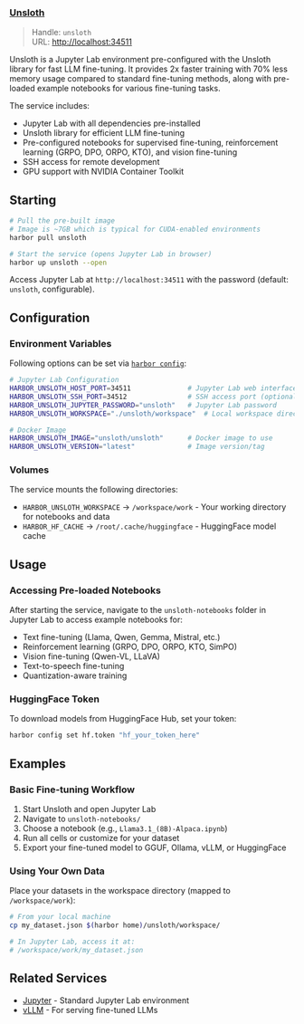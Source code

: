 ### [Unsloth](https://github.com/unslothai/unsloth)

> Handle: `unsloth`<br/>
> URL: [http://localhost:34511](http://localhost:34511)

Unsloth is a Jupyter Lab environment pre-configured with the Unsloth library for fast LLM fine-tuning. It provides 2x faster training with 70% less memory usage compared to standard fine-tuning methods, along with pre-loaded example notebooks for various fine-tuning tasks.

The service includes:
- Jupyter Lab with all dependencies pre-installed
- Unsloth library for efficient LLM fine-tuning
- Pre-configured notebooks for supervised fine-tuning, reinforcement learning (GRPO, DPO, ORPO, KTO), and vision fine-tuning
- SSH access for remote development
- GPU support with NVIDIA Container Toolkit

## Starting

```bash
# Pull the pre-built image
# Image is ~7GB which is typical for CUDA-enabled environments
harbor pull unsloth

# Start the service (opens Jupyter Lab in browser)
harbor up unsloth --open
```

Access Jupyter Lab at `http://localhost:34511` with the password (default: `unsloth`, configurable).

## Configuration

### Environment Variables

Following options can be set via [`harbor config`](./3.-Harbor-CLI-Reference.md#harbor-config):

```bash
# Jupyter Lab Configuration
HARBOR_UNSLOTH_HOST_PORT=34511              # Jupyter Lab web interface port
HARBOR_UNSLOTH_SSH_PORT=34512               # SSH access port (optional)
HARBOR_UNSLOTH_JUPYTER_PASSWORD="unsloth"   # Jupyter Lab password
HARBOR_UNSLOTH_WORKSPACE="./unsloth/workspace"  # Local workspace directory

# Docker Image
HARBOR_UNSLOTH_IMAGE="unsloth/unsloth"      # Docker image to use
HARBOR_UNSLOTH_VERSION="latest"             # Image version/tag
```

### Volumes

The service mounts the following directories:
- `HARBOR_UNSLOTH_WORKSPACE` → `/workspace/work` - Your working directory for notebooks and data
- `HARBOR_HF_CACHE` → `/root/.cache/huggingface` - HuggingFace model cache

## Usage

### Accessing Pre-loaded Notebooks

After starting the service, navigate to the `unsloth-notebooks` folder in Jupyter Lab to access example notebooks for:
- Text fine-tuning (Llama, Qwen, Gemma, Mistral, etc.)
- Reinforcement learning (GRPO, DPO, ORPO, KTO, SimPO)
- Vision fine-tuning (Qwen-VL, LLaVA)
- Text-to-speech fine-tuning
- Quantization-aware training

### HuggingFace Token

To download models from HuggingFace Hub, set your token:

```bash
harbor config set hf.token "hf_your_token_here"
```

## Examples

### Basic Fine-tuning Workflow

1. Start Unsloth and open Jupyter Lab
2. Navigate to `unsloth-notebooks/`
3. Choose a notebook (e.g., `Llama3.1_(8B)-Alpaca.ipynb`)
4. Run all cells or customize for your dataset
5. Export your fine-tuned model to GGUF, Ollama, vLLM, or HuggingFace

### Using Your Own Data

Place your datasets in the workspace directory (mapped to `/workspace/work`):

```bash
# From your local machine
cp my_dataset.json $(harbor home)/unsloth/workspace/

# In Jupyter Lab, access it at:
# /workspace/work/my_dataset.json
```

## Related Services

- [Jupyter](./2.3.25-Satellite:-Jupyter) - Standard Jupyter Lab environment
- [vLLM](./2.2.4-Backend:-vLLM) - For serving fine-tuned LLMs
